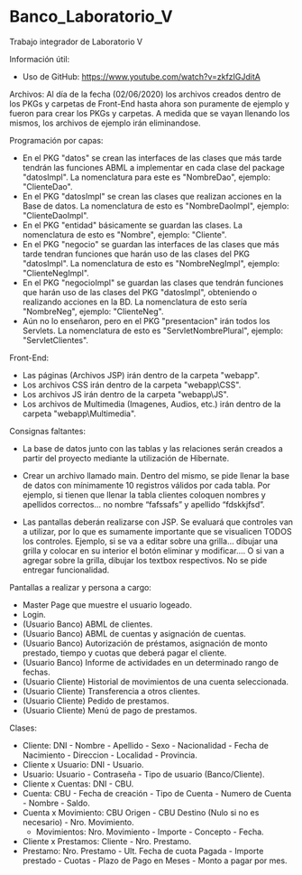 # Banco_Laboratorio_V

Trabajo integrador de Laboratorio V

Información útil:
- Uso de GitHub: https://www.youtube.com/watch?v=zkfzIGJditA

Archivos: Al día de la fecha (02/06/2020) los archivos creados dentro de los PKGs y carpetas de Front-End hasta ahora son puramente de ejemplo y fueron para crear los PKGs y carpetas. A medida que se vayan llenando los mismos, los archivos de ejemplo irán eliminandose.

Programación por capas:
  - En el PKG "datos" se crean las interfaces de las clases que más tarde tendrán las funciones ABML a implementar en cada clase del package "datosImpl". La nomenclatura para este es "NombreDao", ejemplo: "ClienteDao".
  - En el PKG "datosImpl" se crean las clases que realizan acciones en la Base de datos. La nomenclatura de esto es "NombreDaoImpl", ejemplo: "ClienteDaoImpl".
  - En el PKG "entidad" básicamente se guardan las clases. La nomenclatura de esto es "Nombre", ejemplo: "Cliente".
  - En el PKG "negocio" se guardan las interfaces de las clases que más tarde tendran funciones que harán uso de las clases del PKG "datosImpl". La nomenclatura de esto es "NombreNegImpl", ejemplo: "ClienteNegImpl".
  - En el PKG "negocioImpl" se guardan las clases que tendrán funciones que harán uso de las clases del PKG "datosImpl", obteniendo o realizando acciones en la BD. La nomenclatura de esto sería "NombreNeg", ejemplo: "ClienteNeg".
  - Aún no lo enseñaron, pero en el PKG "presentacion" irán todos los Servlets. La nomenclatura de esto es "ServletNombrePlural", ejemplo: "ServletClientes".
  
Front-End:
  - Las páginas (Archivos JSP) irán dentro de la carpeta "webapp".
  - Los archivos CSS irán dentro de la carpeta "webapp\CSS".
  - Los archivos JS irán dentro de la carpeta "webapp\JS".
  - Los archivos de Multimedia (Imagenes, Audios, etc.) irán dentro de la carpeta "webapp\Multimedia".
  
Consignas faltantes:

- La base de datos junto con las tablas y las relaciones serán creados a partir del proyecto mediante la utilización de Hibernate.

- Crear un archivo llamado main. Dentro del mismo, se pide llenar la base de datos con mínimamente 10 registros válidos por cada tabla. Por ejemplo, si tienen que llenar la tabla clientes coloquen nombres y apellidos correctos… no nombre “fafssafs” y apellido “fdskkjfsd”.

- Las pantallas deberán realizarse con JSP.  Se evaluará que controles van a utilizar, por lo que es sumamente importante que se visualicen TODOS los controles. Ejemplo, si se va a editar sobre una grilla… dibujar una grilla y colocar en su interior el botón eliminar y modificar…. O si van a agregar sobre la grilla, dibujar los textbox respectivos.  No se pide entregar funcionalidad.

Pantallas a realizar y persona a cargo: 
- Master Page que muestre el usuario logeado.
- Login.
- (Usuario Banco) ABML de clientes.
- (Usuario Banco) ABML de cuentas y asignación de cuentas.
- (Usuario Banco) Autorización de préstamos, asignación de monto prestado, tiempo y cuotas que deberá pagar el cliente.
- (Usuario Banco) Informe de actividades en un determinado rango de fechas.
- (Usuario Cliente) Historial de movimientos de una cuenta seleccionada.
- (Usuario Cliente) Transferencia a otros clientes.
- (Usuario Cliente) Pedido de prestamos.
- (Usuario Cliente) Menú de pago de prestamos.

Clases:
- Cliente: DNI -  Nombre - Apellido - Sexo - Nacionalidad - Fecha de Nacimiento - Direccion - Localidad - Provincia.
- Cliente x Usuario: DNI - Usuario.
- Usuario: Usuario - Contraseña - Tipo de usuario (Banco/Cliente).
- Cliente x Cuentas: DNI - CBU.
- Cuenta: CBU - Fecha de creación - Tipo de Cuenta - Numero de Cuenta - Nombre - Saldo.
- Cuenta x Movimiento: CBU Origen - CBU Destino (Nulo si no es necesario) - Nro. Movimiento.
  - Movimientos: Nro. Movimiento - Importe - Concepto - Fecha.
- Cliente x Prestamos: Cliente - Nro. Prestamo.
- Prestamo: Nro. Prestamo - Ult. Fecha de cuota Pagada - Importe prestado - Cuotas - Plazo de Pago en Meses - Monto a pagar por mes.

